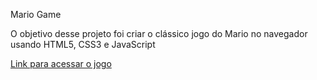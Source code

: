 Mario Game

O objetivo desse projeto foi criar o clássico jogo do Mario no navegador usando HTML5, CSS3 e JavaScript

<a href="mariojumping.netlify.app" target="_blank">Link para acessar o jogo</a>
